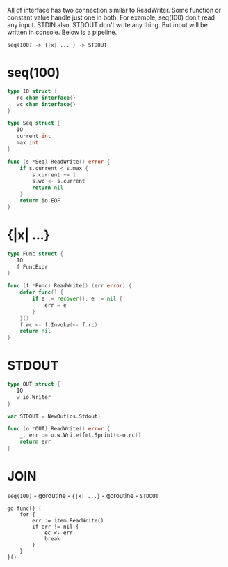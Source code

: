 All of interface has two connection similar to ReadWriter. Some function or
constant value handle just one in both. For example, seq(100) don't read any
input. STDIN also. STDOUT don't write any thing. But input will be written in
console. Below is a pipeline.

```
seq(100) -> {|x| ... } -> STDOUT
```

# seq(100)
```go
type IO struct {
   rc chan interface{}
   wc chan interface{}
}

type Seq struct {
   IO
   current int
   max int
}

func (s *Seq) ReadWrite() error {
    if s.current < s.max {
        s.current += 1
        s.wc <- s.current
        return nil
    }
    return io.EOF
}
```

# {|x| ...}
```go
type Func struct {
   IO
   f FuncExpr
}

func (f *Func) ReadWrite() (err error) {
    defer func() {
        if e := recover(); e != nil {
            err = e
        }
    }()
    f.wc <- f.Invoke(<- f.rc)
    return nil
}
```

# STDOUT
```go
type OUT struct {
   IO
   w io.Writer
}

var STDOUT = NewOut(os.Stdout)

func (o *OUT) ReadWrite() error {
    _, err := o.w.Write(fmt.Sprint(<-o.rc))
    return err
}
```

# JOIN

`seq(100)` - goroutine - `{|x| ...}` - goroutine - `STDOUT`

```
go func() {
    for {
        err := item.ReadWrite()
        if err != nil {
            ec <- err
            break
        }
	}
}()
```

